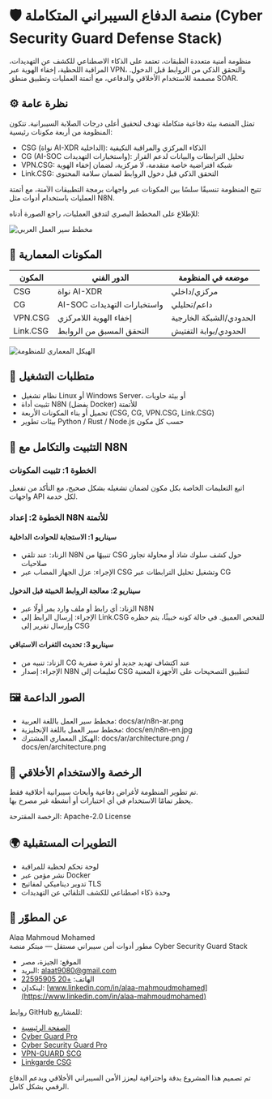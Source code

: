 # 🛡️ منصة الدفاع السيبراني المتكاملة (Cyber Security Guard Defense Stack)

منظومة أمنية متعددة الطبقات، تعتمد على الذكاء الاصطناعي للكشف عن التهديدات، المراقبة اللحظية، إخفاء الهوية عبر VPN، والتحقق الذكي من الروابط قبل الدخول. مصممة للاستخدام الأخلاقي والدفاعي، مع أتمتة العمليات وتطبيق منطق SOAR.

## ⚙️ نظرة عامة

تمثل المنصة بيئة دفاعية متكاملة تهدف لتحقيق أعلى درجات الصلابة السيبرانية. تتكون المنظومة من أربعة مكونات رئيسية:

- CSG (نواة AI-XDR الداخلية): الذكاء المركزي والمراقبة التكيفية  
- CG (AI-SOC واستخبارات التهديدات): تحليل الترابطات والبيانات لدعم القرار  
- VPN.CSG: شبكة افتراضية خاصة متقدمة، لا مركزية، لضمان إخفاء الهوية  
- Link.CSG: التحقق الذكي قبل دخول الروابط لضمان سلامة المحتوى  

تتيح المنظومة تنسيقًا سلسًا بين المكونات عبر واجهات برمجة التطبيقات الآمنة، مع أتمتة العمليات باستخدام أدوات مثل N8N.

للإطلاع على المخطط البصري لتدفق العمليات، راجع الصورة أدناه:

![مخطط سير العمل العربي](docs/ar/n8n-ar.png)

## 🧩 المكونات المعمارية

| المكون | الدور الفني | موضعه في المنظومة |
|--------|------------|-----------------|
| CSG    | نواة AI-XDR | مركزي/داخلي |
| CG     | AI-SOC واستخبارات التهديدات | داعم/تحليلي |
| VPN.CSG | إخفاء الهوية اللامركزي | الحدودي/الشبكة الخارجية |
| Link.CSG | التحقق المسبق من الروابط | الحدودي/بوابة التفتيش |

![الهيكل المعماري للمنظومة](docs/ar/architecture.png)

## 🧰 متطلبات التشغيل

- نظام تشغيل Linux أو Windows Server، أو بيئة حاويات  
- تثبيت أداة N8N (يفضل Docker) للأتمتة  
- تحميل أو بناء المكونات الأربعة (CSG, CG, VPN.CSG, Link.CSG)  
- بيئات تطوير Python / Rust / Node.js حسب كل مكون  

## 🚀 التثبيت والتكامل مع N8N

### الخطوة 1: تثبيت المكونات
اتبع التعليمات الخاصة بكل مكون لضمان تشغيله بشكل صحيح، مع التأكد من تفعيل واجهات API لكل خدمة.

### الخطوة 2: إعداد N8N للأتمتة

#### سيناريو 1: الاستجابة للحوادث الداخلية
- الزناد: عند تلقي N8N تنبيهًا من CSG حول كشف سلوك شاذ أو محاولة تجاوز صلاحيات  
- الإجراء: عزل الجهاز المصاب عبر CSG وتشغيل تحليل الترابطات عبر CG  

#### سيناريو 2: معالجة الروابط الخبيثة قبل الدخول
- الزناد: أي رابط أو ملف وارد يمر أولًا عبر N8N  
- الإجراء: إرسال الرابط إلى Link.CSG للفحص العميق. في حالة كونه خبيثًا، يتم حظره وإرسال تقرير إلى CSG  

#### سيناريو 3: تحديث الثغرات الاستباقي
- الزناد: تنبيه من CG عند اكتشاف تهديد جديد أو ثغرة صفرية  
- الإجراء: إصدار N8N تعليمات إلى CSG لتطبيق التصحيحات على الأجهزة المعنية  

## 🖼️ الصور الداعمة

- مخطط سير العمل باللغة العربية: docs/ar/n8n-ar.png  
- مخطط سير العمل باللغة الإنجليزية: docs/en/n8n-en.jpg  
- الهيكل المعماري المشترك: docs/ar/architecture.png / docs/en/architecture.png  

## 📄 الرخصة والاستخدام الأخلاقي

تم تطوير المنظومة لأغراض دفاعية وأبحاث سيبرانية أخلاقية فقط.  
يحظر تمامًا الاستخدام في أي اختبارات أو أنشطة غير مصرح بها.  

الرخصة المقترحة: Apache-2.0 License

## 🌍 التطويرات المستقبلية

- لوحة تحكم لحظية للمراقبة  
- نشر مؤمن عبر Docker  
- تدوير ديناميكي لمفاتيح TLS  
- وحدة ذكاء اصطناعي للكشف التلقائي عن التهديدات  

## 👤 عن المطوّر

Alaa Mahmoud Mohamed  
مطور أدوات أمن سيبراني مستقل — مبتكر منصة Cyber Security Guard Stack  

- الموقع: الجيزة، مصر  
- البريد: [alaat9080@gmail.com](mailto:alaat9080@gmail.com)  
- الهاتف: [+20 22595905](tel:+2022595905)  
- لينكدإن: [www.linkedin.com/in/alaa-mahmoudmohamed](https://www.linkedin.com/in/alaa-mahmoudmohamed)  

روابط GitHub للمشاريع:  
- [الصفحة الرئيسية](https://github.com/Alaamahm0ud)  
- [Cyber Guard Pro](https://github.com/Alaamahm0ud/cyber-guard-pro)  
- [Cyber Security Guard Pro](https://github.com/Alaamahm0ud/cyber-security-guard-pro)  
- [VPN-GUARD SCG](https://github.com/Alaamahm0ud/VPN-GUARD.-SCG-)  
- [Linkgarde CSG](https://github.com/Alaamahm0ud/linkgarde.csg)  

تم تصميم هذا المشروع بدقة واحترافية ليعزز الأمن السيبراني الأخلاقي ويدعم الدفاع الرقمي بشكل كامل.

